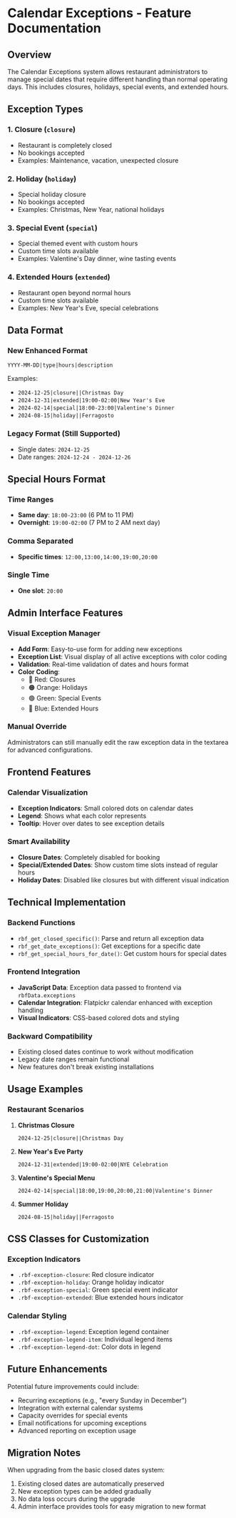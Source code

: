 # Calendar Exceptions - Feature Documentation

## Overview
The Calendar Exceptions system allows restaurant administrators to manage special dates that require different handling than normal operating days. This includes closures, holidays, special events, and extended hours.

## Exception Types

### 1. **Closure** (`closure`)
- Restaurant is completely closed
- No bookings accepted
- Examples: Maintenance, vacation, unexpected closure

### 2. **Holiday** (`holiday`)  
- Special holiday closure
- No bookings accepted
- Examples: Christmas, New Year, national holidays

### 3. **Special Event** (`special`)
- Special themed event with custom hours
- Custom time slots available
- Examples: Valentine's Day dinner, wine tasting events

### 4. **Extended Hours** (`extended`)
- Restaurant open beyond normal hours
- Custom time slots available
- Examples: New Year's Eve, special celebrations

## Data Format

### New Enhanced Format
```
YYYY-MM-DD|type|hours|description
```

Examples:
- `2024-12-25|closure||Christmas Day`
- `2024-12-31|extended|19:00-02:00|New Year's Eve`
- `2024-02-14|special|18:00-23:00|Valentine's Dinner`
- `2024-08-15|holiday||Ferragosto`

### Legacy Format (Still Supported)
- Single dates: `2024-12-25`
- Date ranges: `2024-12-24 - 2024-12-26`

## Special Hours Format

### Time Ranges
- **Same day**: `18:00-23:00` (6 PM to 11 PM)
- **Overnight**: `19:00-02:00` (7 PM to 2 AM next day)

### Comma Separated
- **Specific times**: `12:00,13:00,14:00,19:00,20:00`

### Single Time
- **One slot**: `20:00`

## Admin Interface Features

### Visual Exception Manager
- **Add Form**: Easy-to-use form for adding new exceptions
- **Exception List**: Visual display of all active exceptions with color coding
- **Validation**: Real-time validation of dates and hours format
- **Color Coding**: 
  - 🔴 Red: Closures
  - 🟠 Orange: Holidays  
  - 🟢 Green: Special Events
  - 🔵 Blue: Extended Hours

### Manual Override
Administrators can still manually edit the raw exception data in the textarea for advanced configurations.

## Frontend Features

### Calendar Visualization
- **Exception Indicators**: Small colored dots on calendar dates
- **Legend**: Shows what each color represents
- **Tooltip**: Hover over dates to see exception details

### Smart Availability
- **Closure Dates**: Completely disabled for booking
- **Special/Extended Dates**: Show custom time slots instead of regular hours
- **Holiday Dates**: Disabled like closures but with different visual indication

## Technical Implementation

### Backend Functions
- `rbf_get_closed_specific()`: Parse and return all exception data
- `rbf_get_date_exceptions()`: Get exceptions for a specific date
- `rbf_get_special_hours_for_date()`: Get custom hours for special dates

### Frontend Integration
- **JavaScript Data**: Exception data passed to frontend via `rbfData.exceptions`
- **Calendar Integration**: Flatpickr calendar enhanced with exception handling
- **Visual Indicators**: CSS-based colored dots and styling

### Backward Compatibility
- Existing closed dates continue to work without modification
- Legacy date ranges remain functional
- New features don't break existing installations

## Usage Examples

### Restaurant Scenarios

1. **Christmas Closure**
   ```
   2024-12-25|closure||Christmas Day
   ```

2. **New Year's Eve Party**
   ```
   2024-12-31|extended|19:00-02:00|NYE Celebration
   ```

3. **Valentine's Special Menu**
   ```
   2024-02-14|special|18:00,19:00,20:00,21:00|Valentine's Dinner
   ```

4. **Summer Holiday**
   ```
   2024-08-15|holiday||Ferragosto
   ```

## CSS Classes for Customization

### Exception Indicators
- `.rbf-exception-closure`: Red closure indicator
- `.rbf-exception-holiday`: Orange holiday indicator  
- `.rbf-exception-special`: Green special event indicator
- `.rbf-exception-extended`: Blue extended hours indicator

### Calendar Styling
- `.rbf-exception-legend`: Exception legend container
- `.rbf-exception-legend-item`: Individual legend items
- `.rbf-exception-legend-dot`: Color dots in legend

## Future Enhancements

Potential future improvements could include:
- Recurring exceptions (e.g., "every Sunday in December")
- Integration with external calendar systems
- Capacity overrides for special events
- Email notifications for upcoming exceptions
- Advanced reporting on exception usage

## Migration Notes

When upgrading from the basic closed dates system:
1. Existing closed dates are automatically preserved
2. New exception types can be added gradually
3. No data loss occurs during the upgrade
4. Admin interface provides tools for easy migration to new format
